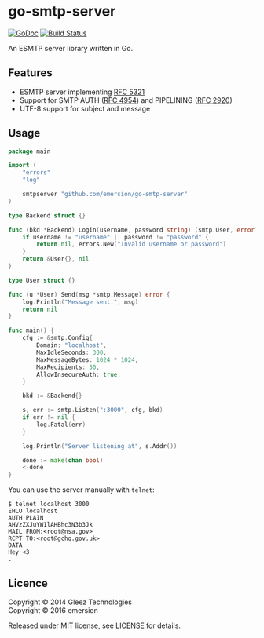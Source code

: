# go-smtp-server

[![GoDoc](https://godoc.org/github.com/emersion/go-smtp-server?status.svg)](https://godoc.org/github.com/emersion/go-smtp-server)
[![Build Status](https://travis-ci.org/emersion/go-smtp-server.svg?branch=master)](https://travis-ci.org/emersion/go-smtp-server)

An ESMTP server library written in Go.

## Features

* ESMTP server implementing [RFC 5321](https://tools.ietf.org/html/rfc5321)
* Support for SMTP AUTH ([RFC 4954](https://tools.ietf.org/html/rfc4954)) and PIPELINING ([RFC 2920](https://tools.ietf.org/html/rfc2920))
* UTF-8 support for subject and message

## Usage

```go
package main

import (
	"errors"
	"log"

	smtpserver "github.com/emersion/go-smtp-server"
)

type Backend struct {}

func (bkd *Backend) Login(username, password string) (smtp.User, error) {
	if username != "username" || password != "password" {
		return nil, errors.New("Invalid username or password")
	}
	return &User{}, nil
}

type User struct {}

func (u *User) Send(msg *smtp.Message) error {
	log.Println("Message sent:", msg)
	return nil
}

func main() {
	cfg := &smtp.Config{
		Domain: "localhost",
		MaxIdleSeconds: 300,
		MaxMessageBytes: 1024 * 1024,
		MaxRecipients: 50,
		AllowInsecureAuth: true,
	}

	bkd := &Backend{}

	s, err := smtp.Listen(":3000", cfg, bkd)
	if err != nil {
		log.Fatal(err)
	}

	log.Println("Server listening at", s.Addr())

	done := make(chan bool)
	<-done
}
```

You can use the server manually with `telnet`:
```
$ telnet localhost 3000
EHLO localhost
AUTH PLAIN
AHVzZXJuYW1lAHBhc3N3b3Jk
MAIL FROM:<root@nsa.gov>
RCPT TO:<root@gchq.gov.uk>
DATA
Hey <3
.
```

## Licence

Copyright © 2014 Gleez Technologies  
Copyright © 2016 emersion  

Released under MIT license, see [LICENSE](LICENSE) for details.
